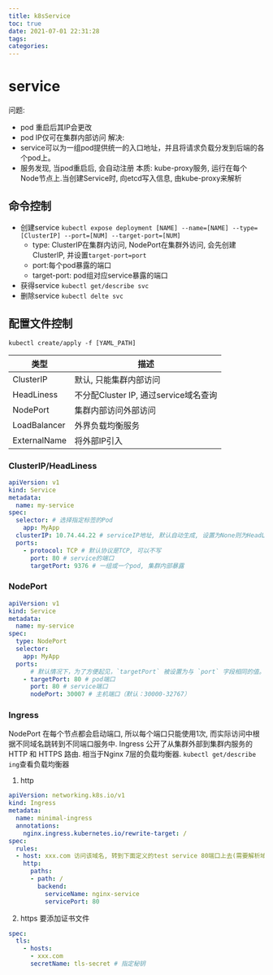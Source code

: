 ```yaml
---
title: k8sService
toc: true
date: 2021-07-01 22:31:28
tags:
categories:
---
```

# service
问题:
- pod 重启后其IP会更改
- pod IP仅可在集群内部访问
解决:
- service可以为一组pod提供统一的入口地址，并且将请求负载分发到后端的各个pod上。
- 服务发现, 当pod重启后, 会自动注册
本质:
kube-proxy服务, 运行在每个Node节点上.当创建Service时, 向etcd写入信息, 由kube-proxy来解析

## 命令控制
- 创建service `kubectl expose deployment [NAME] --name=[NAME] --type=[ClusterIP] --port=[NUM] --target-port=[NUM]`
  - type:
    ClusterIP在集群内访问,
    NodePort在集群外访问, 会先创建ClusterIP, 并设置`target-port=port`
  - port:每个pod暴露的端口
  - target-port: pod组对应service暴露的端口
- 获得service `kubectl get/describe svc`
- 删除service `kubectl delte svc`

## 配置文件控制
`kubectl create/apply -f [YAML_PATH]`

|类型|描述|
|--|--|
|ClusterIP|默认, 只能集群内部访问|
|HeadLiness|不分配Cluster IP, 通过service域名查询|
|NodePort|集群内部访问外部访问|
|LoadBalancer|外界负载均衡服务|
|ExternalName|将外部IP引入|

### ClusterIP/HeadLiness
```yml
apiVersion: v1
kind: Service
metadata:
  name: my-service
spec:
  selector: # 选择指定标签的Pod
    app: MyApp
  clusterIP: 10.74.44.22 # serviceIP地址, 默认自动生成, 设置为None则为HeadLiness
  ports:
    - protocol: TCP # 默认协议是TCP, 可以不写
      port: 80 # service的端口
      targetPort: 9376 # 一组或一个pod, 集群内部暴露
```

### NodePort
```yml
apiVersion: v1
kind: Service
metadata:
  name: my-service
spec:
  type: NodePort
  selector:
    app: MyApp
  ports:
      # 默认情况下，为了方便起见，`targetPort` 被设置为与 `port` 字段相同的值。
    - targetPort: 80 # pod端口
      port: 80 # service端口
      nodePort: 30007 # 主机端口（默认：30000-32767）
```



### Ingress
NodePort 在每个节点都会启动端口, 所以每个端口只能使用1次, 而实际访问中根据不同域名跳转到不同端口服务中.
Ingress 公开了从集群外部到集群内服务的 HTTP 和 HTTPS 路由. 
相当于Nginx 7层的负载均衡器.
`kubectl get/describe ing`查看负载均衡器

1. http
```yml
apiVersion: networking.k8s.io/v1
kind: Ingress
metadata:
  name: minimal-ingress
  annotations:
    nginx.ingress.kubernetes.io/rewrite-target: /
spec:
  rules:
  - host: xxx.com 访问该域名, 转到下面定义的test service 80端口上去(需要解析域名, 测试用hosts文件即可).另外记得加NodePort端口号
    http:
      paths:
      - path: /
        backend:
          serviceName: nginx-service
          servicePort: 80
```

2. https
要添加证书文件
```yml
spec:
  tls:
    - hosts:
      - xxx.com
      secretName: tls-secret # 指定秘钥
```
